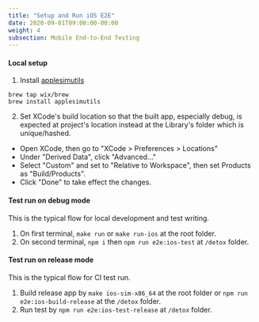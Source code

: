 ```yaml
---
title: "Setup and Run iOS E2E"
date: 2020-09-01T09:00:00-00:00
weight: 4
subsection: Mobile End-to-End Testing
---
```


#### Local setup
1. Install [applesimutils](https://github.com/wix/AppleSimulatorUtils)
```
brew tap wix/brew
brew install applesimutils
```
2. Set XCode's build location so that the built app, especially debug, is expected at project's location instead at the Library's folder which is unique/hashed.
- Open XCode, then go to "XCode > Preferences > Locations"
- Under "Derived Data", click "Advanced..."
- Select "Custom" and set to "Relative to Workspace", then set Products as "Build/Products".
- Click "Done" to take effect the changes.

#### Test run on debug mode
This is the typical flow for local development and test writing.
1. On first terminal, `make run` or `make run-ios` at the root folder.
2. On second terminal, `npm i` then `npm run e2e:ios-test` at `/detox` folder.

#### Test run on release mode
This is the typical flow for CI test run.
1. Build release app by `make ios-sim-x86_64` at the root folder or `npm run e2e:ios-build-release` at the `/detox` folder.
2. Run test by `npm run e2e:ios-test-release` at `/detox` folder.